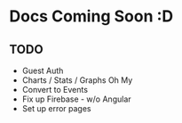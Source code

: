 # Docs Coming Soon :D

## TODO

- Guest Auth
- Charts / Stats / Graphs Oh My
- Convert to Events
- Fix up Firebase - w/o Angular
- Set up error pages
